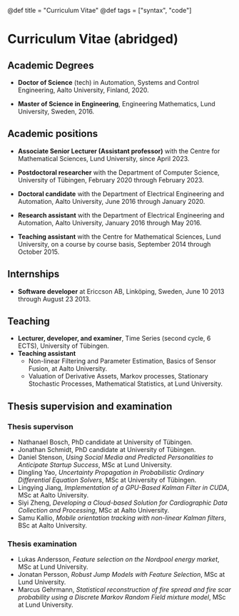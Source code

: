 @def title = "Curriculum Vitae"
@def tags = ["syntax", "code"]



# Curriculum Vitae (abridged) 

## Academic Degrees 

* **Doctor of Science** (tech) in Automation, Systems and Control Engineering, Aalto University, Finland, 2020. 

* **Master of Science in Engineering**, Engineering Mathematics, Lund University, Sweden, 2016.

## Academic positions 

* **Associate Senior Lecturer (Assistant professor)** with the Centre for Mathematical Sciences, Lund University, since April 2023. 

* **Postdoctoral researcher** with the Department of Computer Science, University of Tübingen, February 2020 through February 2023. 

* **Doctoral candidate** with the Department of Electrical Engineering and Automation, Aalto University, June 2016 through January 2020.

* **Research assistant** with the Department of Electrical Engineering and Automation, Aalto University, January 2016 through May 2016.

* **Teaching assistant** with the Centre for Mathematical Sciences, Lund University, on a course by course basis, September 2014 through October 2015.

## Internships 

* **Software developer** at Ericcson AB, Linköping, Sweden, June 10 2013 through August 23 2013. 

## Teaching 

* **Lecturer, developer, and examiner**, Time Series (second cycle, 6 ECTS), University of Tübingen. 
* **Teaching assistant** 
    * Non-linear Filtering and Parameter Estimation, Basics of Sensor Fusion, at Aalto University. 
    *  Valuation of Derivative Assets, Markov processes, Stationary Stochastic Processes, Mathematical Statistics, at Lund University. 

## Thesis supervision and examination 

### Thesis supervison 

* Nathanael Bosch, PhD candidate at University of Tübingen.
* Jonathan Schmidt, PhD candidate at University of Tübingen.
* Daniel Stenson, _Using Social Media and Predicted Personalities to Anticipate Startup Success_, MSc at Lund University. 
* Dingling Yao, _Uncertainty Propagation in Probabilistic Ordinary Differential Equation Solvers_, MSc at University of Tübingen.
* Lingying Jiang, _Implementation of a GPU-Based Kalman Filter in CUDA_, MSc at Aalto University.
* Siyi Zheng, _Developing a Cloud-based Solution for Cardiographic Data Collection and Processing_, MSc at Aalto University.
* Samu Kallio, _Mobile orientation tracking with non-linear Kalman filters_, BSc at Aalto University.

### Thesis examination 

* Lukas Andersson, _Feature selection on the Nordpool energy market_, MSc at Lund University.
* Jonatan Persson, _Robust Jump Models with Feature Selection_, MSc at Lund University. 
* Marcus Gehrmann,  _Statistical reconstruction of fire spread and fire scar probability using a Discrete Markov Random Field mixture model_, MSc at Lund University. 